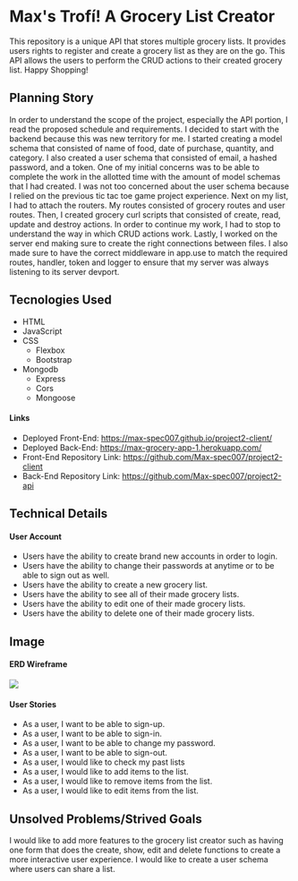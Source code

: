 # Max's Trofí! A Grocery List Creator
This repository is a unique API that stores multiple grocery lists. It provides
users rights to register and create a grocery list as they are on the go.
This API allows the users to perform the CRUD actions to their created grocery
list. Happy Shopping!
## Planning Story
In order to understand the scope of the project, especially the API portion, I
read the proposed schedule and requirements. I decided to start with the backend
because this was new territory for me. I started creating a model schema that
consisted of name of food, date of purchase, quantity, and category. I also
created a user schema that consisted of email, a hashed password, and a token.
One of my initial concerns was to be able to complete the work in the allotted
time with the amount of model schemas that I had created. I was not too
concerned about the user schema because I relied on the previous tic tac toe
game project experience.
Next on my list, I had to attach the routers. My routes consisted of grocery
routes and user routes. Then, I created grocery curl scripts that consisted of
create, read, update and destroy actions. In order to continue my work, I had to
stop to understand the way in which CRUD actions work. Lastly, I worked on the
server end making sure to create the right connections between files. I also
made sure to have the correct middleware in app.use to match the required
routes, handler, token and logger to ensure that my server was always listening
to its server devport.
## Tecnologies Used
-   HTML
-   JavaScript
-   CSS
    +   Flexbox
    +   Bootstrap
-   Mongodb
    +   Express
    +   Cors
    +   Mongoose
#### Links
-   Deployed Front-End: <https://max-spec007.github.io/project2-client/>
-   Deployed Back-End: <https://max-grocery-app-1.herokuapp.com/>
-   Front-End Repository Link: <https://github.com/Max-spec007/project2-client>
-   Back-End Repository Link: <https://github.com/Max-spec007/project2-api>
## Technical Details
 #### User Account
-   Users have the ability to create brand new accounts in order to login.
-   Users have the ability to change their passwords at anytime or to be able to
    sign out as well.
-   Users have the ability to create a new grocery list.
-   Users have the ability to see all of their made grocery lists.
-   Users have the ability to edit one of their made grocery lists.
-   Users have the ability to delete one of their made grocery lists.
## Image
#### ERD Wireframe
![](https://media.git.generalassemb.ly/user/30432/files/dc933e80-f7b5-11ea-802c-e40fb23f54e3)
#### User Stories
-   As a user, I want to be able to sign-up.
-   As a user, I want to be able to sign-in.
-   As a user, I want to be able to change my password.
-   As a user, I want to be able to sign-out.
-   As a user, I would like to check my past lists
-   As a user, I would like to add items to the list.
-   As a user, I would like to remove items from the list.
-   As a user, I would like to edit items from the list.
## Unsolved Problems/Strived Goals
I would like to add more features to the grocery list creator such as having one
form that does the create, show, edit and delete functions to create a more
interactive user experience. I would like to create a user
schema where users can share a list.
